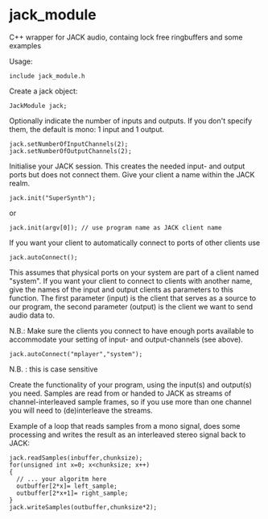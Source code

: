 # jack_module

C++ wrapper for JACK audio, containg lock free ringbuffers and some examples

Usage:

    include jack_module.h


Create a jack object:

    JackModule jack;

Optionally indicate the number of inputs and outputs. If you don't specify
them, the default is mono: 1 input and 1 output.

    jack.setNumberOfInputChannels(2);
    jack.setNumberOfOutputChannels(2);

Initialise your JACK session. This creates the needed input- and output
ports but does not connect them.
Give your client a name within the JACK realm.

    jack.init("SuperSynth");

or

    jack.init(argv[0]); // use program name as JACK client name


If you want your client to automatically connect to ports of other
clients use

    jack.autoConnect();

This assumes that physical ports on your system are part of a client
named "system". If you want your client to connect to clients with another
name, give the names of the input and output clients as parameters to this
function. The first parameter (input) is the client that serves as a source
to our program, the second parameter (output) is the client we want to send
audio data to.

N.B.: Make sure the clients you connect to have enough ports available to
accommodate your setting of input- and output-channels (see above).

    jack.autoConnect("mplayer","system");

N.B. : this is case sensitive


Create the functionality of your program, using the input(s) and output(s)
you need. Samples are read from or handed to JACK as streams of
channel-interleaved sample frames, so if you use more than one channel you
will need to (de)interleave the streams.

Example of a loop that reads samples from a mono signal, does some processing
and writes the result as an interleaved stereo signal back to JACK:

    jack.readSamples(inbuffer,chunksize);
    for(unsigned int x=0; x<chunksize; x++)
    {
      // ... your algoritm here
      outbuffer[2*x]= left_sample;
      outbuffer[2*x+1]= right_sample;
    }
    jack.writeSamples(outbuffer,chunksize*2);

